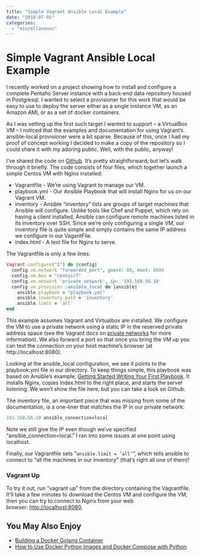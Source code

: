 ```yaml
---
title: "Simple Vagrant Ansible Local Example"
date: "2018-07-05"
categories: 
  - "miscellaneous"
---
```

# Simple Vagrant Ansible Local Example
I recently worked on a project showing how to install and configure a complete Pentaho Server instance with a back-end data repository housed in Postgresql. I wanted to select a provisioner for this work that would be easy to use to deploy the server either as a single instance VM, as an Amazon AMI, or as a set of docker containers.

As I was setting up the first such target I wanted to support – a VirtualBox VM – I noticed that the examples and documentation for using Vagrant’s ansible-local provisioner were a bit sparse. Because of this, once I had my proof of concept working I decided to make a copy of the repository so I could share it with my adoring public. Well, with the public, anyway!

I’ve shared the code on [Github](https://github.com/CodeSolid/vagrant-ansible-local-example). It’s pretty straightforward, but let’s walk through it briefly. The code consists of four files, which together launch a simple Centos VM with Nginx installed:

- Vagrantfile - We’re using Vagrant to manage our VM.
- playbook.yml - Our Ansible Playbook that will install Nginx for us on our Vagrant VM.
- inventory - Ansible “inventory” lists are groups of target machines that Ansible will configure. Unlike tools like Chef and Puppet, which rely on having a client installed, Ansible can configure remote machines listed in its inventory over SSH. Since we’re only configuring a single VM, our inventory file is quite simple and simply contains the same IP address we configure in our VagantFile.
- index.html - A test file for Nginx to serve.

The Vagrantfile is only a few lines:

```ruby
Vagrant.configure("2") do |config|
  config.vm.network "forwarded_port", guest: 80, host: 8080
  config.vm.box = "centos/7"
  config.vm.network 'private_network', ip: '192.168.56.10'
  config.vm.provision :ansible_local do |ansible|
    ansible.playbook = "playbook.yml"
    ansible.inventory_path = 'inventory'
    ansible.limit = 'all'
end
```

This example assumes Vagrant and Virtualbox are installed. We configure the VM to use a private network using a static IP in the reserved private address space (see the Vagrant docs on [private networks](https://www.vagrantup.com/docs/networking/private_network.html) for more information). We also forward a port so that once you bring the VM up you can test the connection on your host machine’s browser (at http://localhost:8080).

Looking at the ansible\_local configuration, we see it points to the playbook.yml file in our directory. To keep things simple, this playbook was based on Ansible’s example, [Getting Started Writing Your First Playbook](https://www.ansible.com/blog/getting-started-writing-your-first-playbook). It installs Nginx, copies index.html to the right place, and starts the server listening. We won’t show the file here, but you can take a look on Github.

The inventory file, an important piece that was missing from some of the documentation, is a one-liner that matches the IP in our private network:

```ruby
192.168.56.10 ansible_connection=local
```

Note we still give the IP even though we’ve specified “ansible\_connection=local.” I ran into some issues at one point using localhost.

Finally, our Vagrantfile sets “`ansible.limit = ‘all’`”, which tells ansible to connect to “all the machines in our inventory” (that’s right all one of them)!

### Vagrant Up

To try it out, run “vagrant up” from the directory containing the Vagrantfile. It’ll take a few minutes to download the Centos VM and configure the VM, then you can try to connect to Nginx from your web browser: [http://localhost:8080](http://localhost:8080/).

## You May Also Enjoy

- [Building a Docker Golang Container](https://codesolid.com/building-a-docker-golang-container/)
- [How to Use Docker Python Images and Docker Compose with Python](https://codesolid.com/how-to-use-docker-with-python/)
